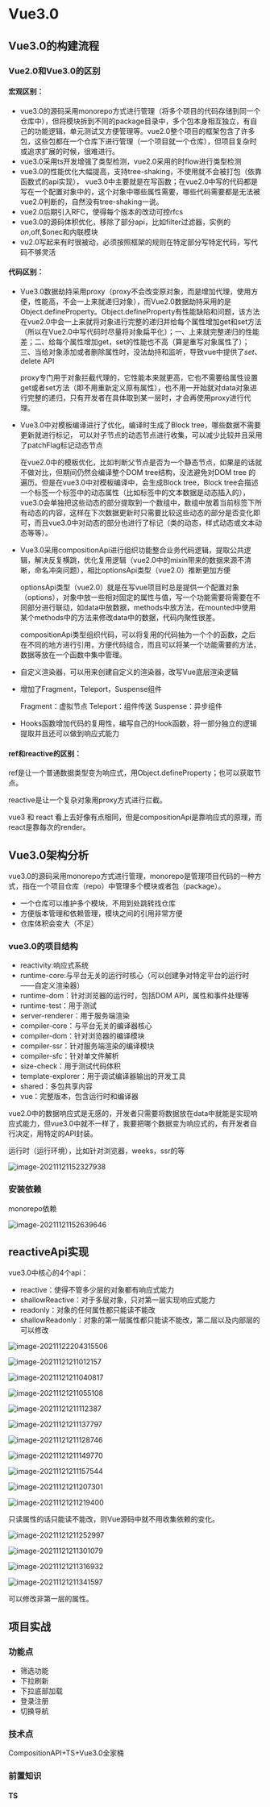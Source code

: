 # Vue3.0

## Vue3.0的构建流程



### Vue2.0和Vue3.0的区别

#### 宏观区别：

- vue3.0的源码采用monorepo方式进行管理（将多个项目的代码存储到同一个仓库中），但将模块拆到不同的package目录中，多个包本身相互独立，有自己的功能逻辑，单元测试又方便管理等。vue2.0整个项目的框架包含了许多包，这些包都在一个仓库下进行管理（一个项目就一个仓库），但项目复杂时或追求扩展的时候，很难进行。
- vue3.0采用ts开发增强了类型检测，vue2.0采用的时flow进行类型检测
- vue3.0的性能优化大幅提高，支持tree-shaking，不使用就不会被打包（依靠函数式的api实现）， vue3.0中主要就是在写函数；在vue2.0中写的代码都是写在一个配置对象中的，这个对象中哪些属性需要，哪些代码需要都是无法被vue2.0判断的，自然没有tree-shaking一说。
- vue2.0后期引入RFC，使得每个版本的改动可控rfcs
- vue3.0的源码体积优化，移除了部分api，比如filter过滤器，实例的$on,$off,$onec和内联模块
- vu2.0写起来有时很被动，必须按照框架的规则在特定部分写特定代码，写代码不够灵活



#### 代码区别：

- Vue3.0数据劫持采用proxy（proxy不会改变原对象，而是增加代理，使用方便，性能高，不会一上来就递归对象），而Vue2.0数据劫持采用的是Object.defineProperty。Object.defineProperty有性能缺陷和问题，该方法在vue2.0中会一上来就将对象进行完整的递归并给每个属性增加get和set方法（所以在Vue2.0中写代码时尽量将对象扁平化）；一、上来就完整递归的性能差；二、给每个属性增加get，set的性能也不高（算是重写对象属性了）；三、当给对象添加或者删除属性时，没法劫持和监听，导致vue中提供了$set、$delete  API

  proxy专门用于对象拦截代理的，它性能本来就更高，它也不需要给属性设置get或者set方法（即不用重新定义原有属性），也不用一开始就对data对象进行完整的递归，只有开发者在具体取到某一层时，才会再使用proxy进行代理。
  
- Vue3.0中对模板编译进行了优化，编译时生成了Block tree，哪些数据不需要更新就进行标记， 可以对子节点的动态节点进行收集，可以减少比较并且采用了patchFlag标记动态节点

  在vue2.0中的模板优化，比如判断父节点是否为一个静态节点，如果是的话就不做对比，但期间仍然会编译整个DOM tree结构，没法避免对DOM tree 的遍历。但是在vue3.0中对模板编译中，会生成Block tree，Block tree会描述一个标签一个标签中的动态属性（比如标签中的文本数据是动态插入的），vue3.0会单独把这些动态的部分提取到一个数组中，数组中放着当前标签下所有动态的内容，这样在下次数据更新时只需要比较这些动态的部分是否变化即可，而且vue3.0中对动态的部分也进行了标记（类的动态，样式动态或文本动态等等）。

- Vue3.0采用compositionApi进行组织功能整合业务代码逻辑，提取公共逻辑，解决反复横跳，优化复用逻辑（vue2.0中的mixin带来的数据来源不清晰，命名冲突问题），相比optionsApi类型（vue2.0）推断更加方便

  optionsApi类型（vue2.0）就是在写vue项目时总是提供一个配置对象（options），对象中放一些相对固定的属性与值，写一个功能需要将需要在不同部分进行联动，如data中放数据，methods中放方法，在mounted中使用某个methods中的方法来修改data中的数据，代码内聚性很差。

  compositionApi类型组织代码，可以将复用的代码抽为一个个的函数，之后在不同的地方进行引用，方便代码组合，而且可以将某一个功能需要的方法，数据等放在一个函数中集中管理。

- 自定义渲染器，可以用来创建自定义的渲染器，改写Vue底层渲染逻辑

- 增加了Fragment，Teleport，Suspense组件

  Fragment：虚拟节点
  Teleport：组件传送
  Suspense：异步组件
  
- Hooks函数增加代码的复用性，编写自己的Hook函数，将一部分独立的逻辑提取并且还可以做到响应式能力



#### ref和reactive的区别：

ref是让一个普通数据类型变为响应式，用Object.defineProperty；也可以获取节点。

reactive是让一个复杂对象用proxy方式进行拦截。



vue3 和 react 看上去好像有点相同，但是compositionApi是靠响应式的原理，而react是靠每次的render。



## Vue3.0架构分析

vue3.0的源码采用monorepo方式进行管理，monorepo是管理项目代码的一种方式，指在一个项目仓库（repo）中管理多个模块或者包（package）。

-  一个仓库可以维护多个模块，不用到处跳转找仓库
- 方便版本管理和依赖管理，模块之间的引用非常方便
- 仓库体积会变大（不足）

### vue3.0的项目结构

- reactivity:响应式系统
- runtime-core:与平台无关的运行时核心（可以创建争对特定平台的运行时——自定义渲染器）
- runtime-dom：针对浏览器的运行时，包括DOM API，属性和事件处理等
- runtime-test：用于测试
- server-renderer：用于服务端渲染
- compiler-core：与平台无关的编译器核心
- compiler-dom：针对浏览器的编译模块
- compiler-ssr：针对服务端渲染的编译模块
- compiler-sfc：针对单文件解析
- size-check：用于测试代码体积
- template-explorer：用于调试编译器输出的开发工具
- shared：多包共享内容
- vue：完整版本，包含运行时和编译器



vue2.0中的数据响应式是无感的，开发者只需要将数据放在data中就能是实现响应式能力，但vue3.0中就不一样了，我要把哪个数据变为响应式的，有开发者自行决定，用特定的API封装。

运行时（运行环境），比如针对浏览器，weeks，ssr的等



![image-20211121152327938](C:\Users\dukkha\AppData\Roaming\Typora\typora-user-images\image-20211121152327938.png)







### 安装依赖

monorepo依赖

![image-20211121152639646](C:\Users\dukkha\AppData\Roaming\Typora\typora-user-images\image-20211121152639646.png)











## reactiveApi实现

vue3.0中核心的4个api：

- reactive：使得不管多少层的对象都有响应式能力
- shallowReactive：对于多层对象，只对第一层实现响应式能力
- readonly：对象的任何属性都只能读不能改
- shallowReadonly：对象的第一层属性都只能读不能改，第二层以及内部层的可以修改

![image-20211122204315506](C:\Users\dukkha\AppData\Roaming\Typora\typora-user-images\image-20211122204315506.png)



![image-20211121211012157](C:\Users\dukkha\AppData\Roaming\Typora\typora-user-images\image-20211121211012157.png)

![image-20211121211040817](C:\Users\dukkha\AppData\Roaming\Typora\typora-user-images\image-20211121211040817.png)





![image-20211121211055108](C:\Users\dukkha\AppData\Roaming\Typora\typora-user-images\image-20211121211055108.png)

![image-20211121211112387](C:\Users\dukkha\AppData\Roaming\Typora\typora-user-images\image-20211121211112387.png)



![image-20211121211137797](C:\Users\dukkha\AppData\Roaming\Typora\typora-user-images\image-20211121211137797.png)

![image-20211121211128746](C:\Users\dukkha\AppData\Roaming\Typora\typora-user-images\image-20211121211128746.png)





![image-20211121211149770](C:\Users\dukkha\AppData\Roaming\Typora\typora-user-images\image-20211121211149770.png)

![image-20211121211157544](C:\Users\dukkha\AppData\Roaming\Typora\typora-user-images\image-20211121211157544.png)

![image-20211121211207301](C:\Users\dukkha\AppData\Roaming\Typora\typora-user-images\image-20211121211207301.png)

![image-20211121211219400](C:\Users\dukkha\AppData\Roaming\Typora\typora-user-images\image-20211121211219400.png)

只读属性的话只能读不能改，则Vue源码中就不用收集依赖的变化。







![image-20211121211252997](C:\Users\dukkha\AppData\Roaming\Typora\typora-user-images\image-20211121211252997.png)

![image-20211121211301079](C:\Users\dukkha\AppData\Roaming\Typora\typora-user-images\image-20211121211301079.png)





![image-20211121211316932](C:\Users\dukkha\AppData\Roaming\Typora\typora-user-images\image-20211121211316932.png)

![image-20211121211341597](C:\Users\dukkha\AppData\Roaming\Typora\typora-user-images\image-20211121211341597.png)

可以修改非第一层的属性。



 





## 项目实战

### 功能点

- 筛选功能
- 下拉刷新
- 下拉底部加载
- 登录注册
- 切换导航

### 技术点

CompositionAPI+TS+Vue3.0全家桶



### 前置知识

#### TS

















